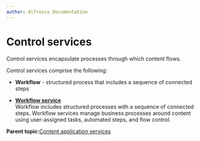 ```yaml
---
author: Alfresco Documentation
---
```


# Control services

Control services encapsulate processes through which content flows.

Control services comprise the following:

-   **Workflow** - structured process that includes a sequence of connected steps

-   **[Workflow service](../concepts/serv-workflow-about.md)**  
 Workflow includes structured processes with a sequence of connected steps. Workflow services manage business processes around content using user-assigned tasks, automated steps, and flow control.

**Parent topic:**[Content application services](../concepts/serv-application-about.md)

